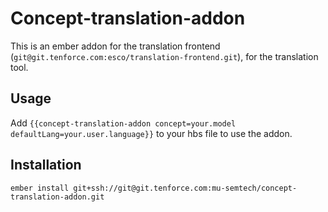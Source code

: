 # Concept-translation-addon

This is an ember addon for the translation frontend (`git@git.tenforce.com:esco/translation-frontend.git`), for the translation tool.

## Usage

Add `{{concept-translation-addon concept=your.model defaultLang=your.user.language}}` to your hbs file to use the addon.

## Installation

`ember install git+ssh://git@git.tenforce.com:mu-semtech/concept-translation-addon.git`
